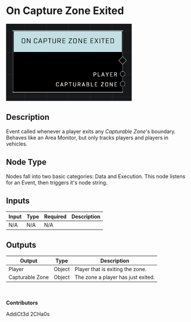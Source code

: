 # On Capture Zone Exited
![](../../../.gitbook/assets/on-capture-zone-exited.png)
## Description
Event called whenever a player exits any *Capturable Zone*'s boundary. Behaves like an Area Monitor, but only tracks players and players in vehicles.

## Node Type
Nodes fall into two basic categories: Data and Execution. This node listens for an Event, then triggers it's node string.

## Inputs
| Input | Type | Required | Description |
|------------------|------------------|----------|--------------------------------------------------------------|
| N/A | N/A | N/A | |

## Outputs
| Output | Type | Description |
|------------------|------------------|--------------------------------------------------------------|
| Player | Object | Player that is exiting the zone.|
| Capturable Zone | Object | The zone a player has just exited.|

\
\
**Contributors**

AddiCt3d 2CHa0s
